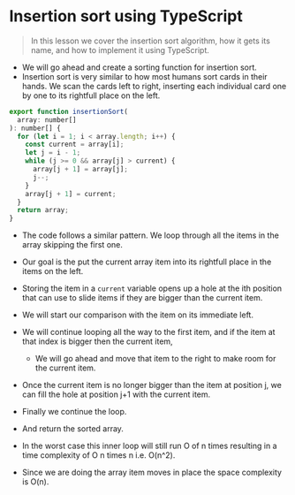 # Insertion sort using TypeScript
> In this lesson we cover the insertion sort algorithm, how it gets its name, and how to implement it using TypeScript.

* We will go ahead and create a sorting function for insertion sort.
* Insertion sort is very similar to how most humans sort cards in their hands. We scan the cards left to right, inserting each individual card one by one to its rightfull place on the left.

```js
export function insertionSort(
  array: number[]
): number[] {
  for (let i = 1; i < array.length; i++) {
    const current = array[i];
    let j = i - 1;
    while (j >= 0 && array[j] > current) {
      array[j + 1] = array[j];
      j--;
    }
    array[j + 1] = current;
  }
  return array;
}
```
* The code follows a similar pattern. We loop through all the items in the array skipping the first one.
* Our goal is the put the current array item into its rightfull place in the items on the left.
 * Storing the item in a `current` variable opens up a hole at the ith position that can use to slide items if they are bigger than the current item.
* We will start our comparison with the item on its immediate left.
* We will continue looping all the way to the first item, and if the item at that index is bigger then the current item, 
  * We will go ahead and move that item to the right to make room for the current item. 
* Once the current item is no longer bigger than the item at position j, we can fill the hole at position j+1 with the current item.
* Finally we continue the loop.
* And return the sorted array. 

* In the worst case this inner loop will still run O of n times resulting in a time complexity of O n times n i.e. O(n^2).
* Since we are doing the array item moves in place the space complexity is O(n).
